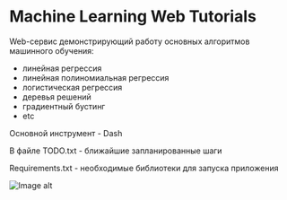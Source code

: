 # Machine Learning Web Tutorials 

Web-сервис демонстрирующий работу основных алгоритмов машинного обучения:

- линейная регрессия
- линейная полиномиальная регрессия
- логистическая регрессия
- деревья решений
- градиентный бустинг
- etc

Основной инструмент - Dash

В файле TODO.txt - ближайшие запланированные шаги

Requirements.txt - необходимые библиотеки для запуска приложения

![Image alt](https://github.com/a18091986/pet_projects/blob/main/ML%20algorithms%20web%20tutorial/pictures/preview.PNG)


